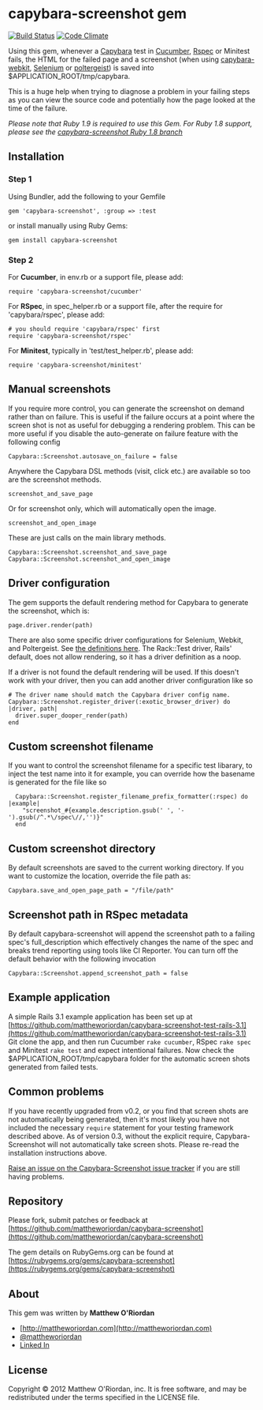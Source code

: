 capybara-screenshot gem
=======================

[![Build Status](https://travis-ci.org/mattheworiordan/capybara-screenshot.png)](https://travis-ci.org/mattheworiordan/capybara-screenshot)
[![Code Climate](https://d3s6mut3hikguw.cloudfront.net/github/mattheworiordan/capybara-screenshot.png)](https://codeclimate.com/github/mattheworiordan/capybara-screenshot)

Using this gem, whenever a [Capybara](https://github.com/jnicklas/capybara) test in [Cucumber](http://cukes.info/), [Rspec](https://www.relishapp.com/rspec) or Minitest  fails, the HTML for the failed page and a screenshot (when using [capybara-webkit](https://github.com/thoughtbot/capybara-webkit), [Selenium](http://seleniumhq.org/) or [poltergeist](https://github.com/jonleighton/poltergeist)) is saved into $APPLICATION_ROOT/tmp/capybara.

This is a huge help when trying to diagnose a problem in your failing steps as you can view the source code and potentially how the page looked at the time of the failure.

_Please note that Ruby 1.9 is required to use this Gem.  For Ruby 1.8 support, please see the [capybara-screenshot Ruby 1.8 branch](https://github.com/mattheworiordan/capybara-screenshot/tree/ruby-1.8-support)_

Installation
-----

### Step 1

Using Bundler, add the following to your Gemfile

    gem 'capybara-screenshot', :group => :test

or install manually using Ruby Gems:

    gem install capybara-screenshot

### Step 2

For **Cucumber**, in env.rb or a support file, please add:

    require 'capybara-screenshot/cucumber'

For **RSpec**, in spec_helper.rb or a support file, after the require for 'capybara/rspec', please add:

    # you should require 'capybara/rspec' first
    require 'capybara-screenshot/rspec'

For **Minitest**, typically in 'test/test_helper.rb', please add:

    require 'capybara-screenshot/minitest'

Manual screenshots
----

If you require more control, you can generate the screenshot on demand rather than on failure. This is useful
if the failure occurs at a point where the screen shot is not as useful for debugging a rendering problem. This
can be more useful if you disable the auto-generate on failure feature with the following config

	Capybara::Screenshot.autosave_on_failure = false

Anywhere the Capybara DSL methods (visit, click etc.) are available so too are the screenshot methods.

	screenshot_and_save_page

Or for screenshot only, which will automatically open the image.

	screenshot_and_open_image

These are just calls on the main library methods.

    Capybara::Screenshot.screenshot_and_save_page
    Capybara::Screenshot.screenshot_and_open_image


Driver configuration
--------------------

The gem supports the default rendering method for Capybara to generate the screenshot, which is:

	page.driver.render(path)

There are also some specific driver configurations for Selenium, Webkit, and Poltergeist. See [the definitions here](https://github.com/mattheworiordan/capybara-screenshot/blob/master/lib/capybara-screenshot.rb). The Rack::Test driver, Rails' default, does not allow
rendering, so it has a driver definition as a noop.

If a driver is not found the default rendering will be used. If this doesn't work with your driver, then you can
add another driver configuration like so

	# The driver name should match the Capybara driver config name.
	Capybara::Screenshot.register_driver(:exotic_browser_driver) do |driver, path|
	  driver.super_dooper_render(path)
	end


Custom screenshot filename
--------------------------

If you want to control the screenshot filename for a specific test libarary, to inject the test name into it for example,
you can override how the basename is generated for the file like so

	  Capybara::Screenshot.register_filename_prefix_formatter(:rspec) do |example|
	    "screenshot_#{example.description.gsub(' ', '-').gsub(/^.*\/spec\//,'')}"
	  end

Custom screenshot directory
--------------------------
By default screenshots are saved to the current working directory. If you want to customize the location, override the file path as:

    Capybara.save_and_open_page_path = "/file/path"


Screenshot path in RSpec metadata
---------------------------------

By default capybara-screenshot will append the screenshot path to a failing spec's full_description which effectively
changes the name of the spec and breaks trend reporting using tools like CI Reporter.  You can turn off the default behavior
with the following invocation

    Capybara::Screenshot.append_screenshot_path = false

Example application
-------------------

A simple Rails 3.1 example application has been set up at [https://github.com/mattheworiordan/capybara-screenshot-test-rails-3.1](https://github.com/mattheworiordan/capybara-screenshot-test-rails-3.1)
Git clone the app, and then run Cucumber `rake cucumber`, RSpec `rake spec` and Minitest `rake test` and expect intentional failures.
Now check the $APPLICATION_ROOT/tmp/capybara folder for the automatic screen shots generated from failed tests.


Common problems
---------------

If you have recently upgraded from v0.2, or you find that screen shots are not automatically being generated, then it's most likely you have not included the necessary `require` statement for your testing framework described above.  As of version 0.3, without the explicit require, Capybara-Screenshot will not automatically take screen shots.  Please re-read the installation instructions above.

[Raise an issue on the Capybara-Screenshot issue tracker](https://github.com/mattheworiordan/capybara-screenshot/issues) if you are still having problems.

Repository
----------

Please fork, submit patches or feedback at [https://github.com/mattheworiordan/capybara-screenshot](https://github.com/mattheworiordan/capybara-screenshot)

The gem details on RubyGems.org can be found at [https://rubygems.org/gems/capybara-screenshot](https://rubygems.org/gems/capybara-screenshot)

About
-----

This gem was written by **Matthew O'Riordan**

 - [http://mattheworiordan.com](http://mattheworiordan.com)
 - [@mattheworiordan](http://twitter.com/#!/mattheworiordan)
 - [Linked In](http://www.linkedin.com/in/lemon)

License
-------

Copyright © 2012 Matthew O'Riordan, inc. It is free software, and may be redistributed under the terms specified in the LICENSE file.
